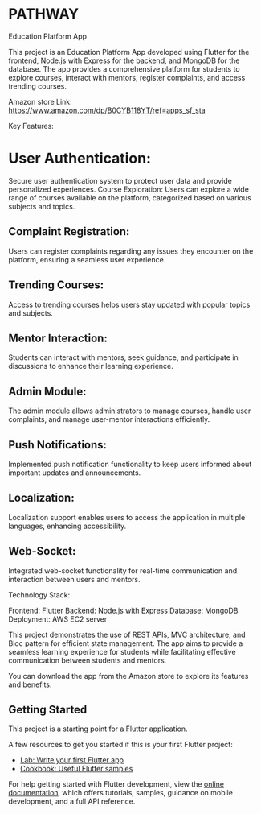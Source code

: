 # PATHWAY


Education Platform App

This project is an Education Platform App developed using Flutter for the frontend, Node.js with Express for the backend, and MongoDB for the database. The app provides a comprehensive platform for students to explore courses, interact with mentors, register complaints, and access trending courses.

Amazon store Link: https://www.amazon.com/dp/B0CYB118YT/ref=apps_sf_sta

Key Features:

# User Authentication:
Secure user authentication system to protect user data and provide personalized experiences.
Course Exploration:
Users can explore a wide range of courses available on the platform, categorized based on various subjects and topics.

## Complaint Registration:
Users can register complaints regarding any issues they encounter on the platform, ensuring a seamless user experience.

## Trending Courses:
Access to trending courses helps users stay updated with popular topics and subjects.

## Mentor Interaction:
Students can interact with mentors, seek guidance, and participate in discussions to enhance their learning experience.

## Admin Module:
The admin module allows administrators to manage courses, handle user complaints, and manage user-mentor interactions efficiently.

## Push Notifications:
Implemented push notification functionality to keep users informed about important updates and announcements.

## Localization:
Localization support enables users to access the application in multiple languages, enhancing accessibility.

## Web-Socket:
 Integrated web-socket functionality for real-time communication and interaction between users and mentors.

Technology Stack:

Frontend: Flutter
Backend: Node.js with Express
Database: MongoDB
Deployment: AWS EC2 server

This project demonstrates the use of REST APIs, MVC architecture, and Bloc pattern for efficient state management. The app aims to provide a seamless learning experience for students while facilitating effective communication between students and mentors.

You can download the app from the Amazon store to explore its features and benefits.

## Getting Started

This project is a starting point for a Flutter application.

A few resources to get you started if this is your first Flutter project:

- [Lab: Write your first Flutter app](https://docs.flutter.dev/get-started/codelab)
- [Cookbook: Useful Flutter samples](https://docs.flutter.dev/cookbook)

For help getting started with Flutter development, view the
[online documentation](https://docs.flutter.dev/), which offers tutorials,
samples, guidance on mobile development, and a full API reference.
